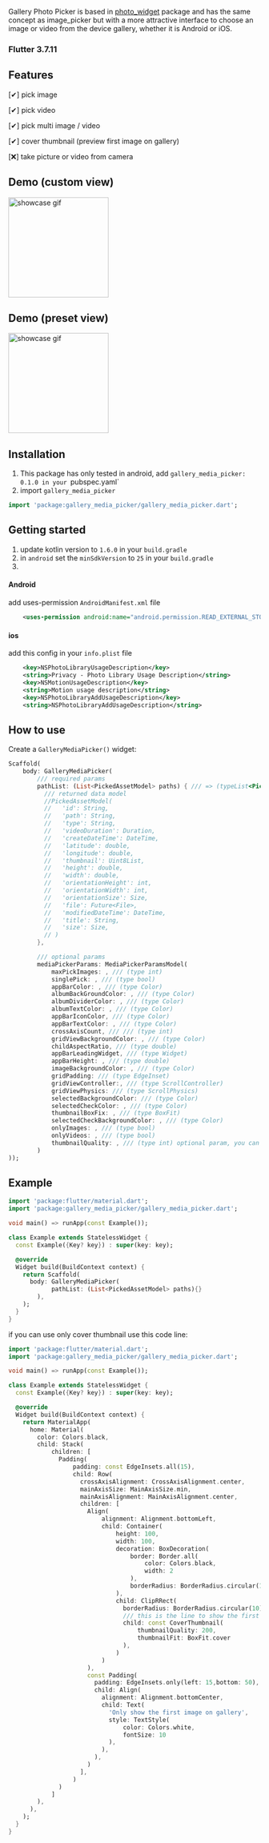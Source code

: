 Gallery Photo Picker is based in [photo_widget](https://pub.dev/packages/photo_widget) package and has the same concept as image_picker but with a more attractive interface to choose an image or video from the device gallery, whether it is Android or iOS.

### Flutter 3.7.11

## Features

[✔] pick image

[✔] pick video

[✔] pick multi image / video

[✔] cover thumbnail (preview first image on gallery)

[❌] take picture or video from camera

## Demo (custom view)

<img src="https://github.com/camilo1498/gallery_media_picker/blob/master/screenshots/demo_custom_view.gif" alt="showcase gif" title="custom view" width="200"/>

## Demo (preset view)

<img src="https://github.com/camilo1498/gallery_media_picker/blob/master/screenshots/demo_preset_view.gif" alt="showcase gif" title="preset view" width="200"/>

## Installation

1. This package has only tested in android, add `gallery_media_picker: 0.1.0 in your `pubspec.yaml`
2. import `gallery_media_picker`

```dart
import 'package:gallery_media_picker/gallery_media_picker.dart';
```

## Getting started

1. update kotlin version to `1.6.0` in your `build.gradle`
2. in `android` set the `minSdkVersion` to `25` in your `build.gradle`
3.

#### Android

add uses-permission `AndroidManifest.xml` file

```xml
    <uses-permission android:name="android.permission.READ_EXTERNAL_STORAGE" />
```

#### ios

add this config in your `info.plist` file

```xml
    <key>NSPhotoLibraryUsageDescription</key>
    <string>Privacy - Photo Library Usage Description</string>
    <key>NSMotionUsageDescription</key>
    <string>Motion usage description</string>
    <key>NSPhotoLibraryAddUsageDescription</key>
    <string>NSPhotoLibraryAddUsageDescription</string>
```

## How to use

Create a `GalleryMediaPicker()` widget:

```dart
Scaffold(
    body: GalleryMediaPicker(
        /// required params
        pathList: (List<PickedAssetModel> paths) { /// => (typeList<PickedAssetModel>) return a list map with selected media metadata
          /// returned data model
          //PickedAssetModel(
          //   'id': String,
          //   'path': String,
          //   'type': String,
          //   'videoDuration': Duration,
          //   'createDateTime': DateTime,
          //   'latitude': double,
          //   'longitude': double,
          //   'thumbnail': Uint8List,
          //   'height': double,
          //   'width': double,
          //   'orientationHeight': int,
          //   'orientationWidth': int,
          //   'orientationSize': Size,
          //   'file': Future<File>,
          //   'modifiedDateTime': DateTime,
          //   'title': String,
          //   'size': Size,
          // )
        },

        /// optional params
        mediaPickerParams: MediaPickerParamsModel(
            maxPickImages: , /// (type int)
            singlePick: , /// (type bool)
            appBarColor: , /// (type Color)
            albumBackGroundColor: , /// (type Color)
            albumDividerColor: , /// (type Color)
            albumTextColor: , /// (type Color)
            appBarIconColor, /// (type Color)
            appBarTextColor: , /// (type Color)
            crossAxisCount, /// /// (type int)
            gridViewBackgroundColor: , /// (type Color)
            childAspectRatio, /// (type double)
            appBarLeadingWidget, /// (type Widget)
            appBarHeight: , /// (type double)
            imageBackgroundColor: , /// (type Color)
            gridPadding: /// (type EdgeInset)
            gridViewController:, /// (type ScrollController)
            gridViewPhysics: /// (type ScrollPhysics)
            selectedBackgroundColor: /// (type Color)
            selectedCheckColor: , /// (type Color)
            thumbnailBoxFix: , /// (type BoxFit)
            selectedCheckBackgroundColor: , /// (type Color)
            onlyImages: , /// (type bool)
            onlyVideos: , /// (type bool)
            thumbnailQuality: , /// (type int) optional param, you can set the gallery thumbnail quality (higher is better but reduce performance)
        )
));
```

## Example

```dart
import 'package:flutter/material.dart';
import 'package:gallery_media_picker/gallery_media_picker.dart';

void main() => runApp(const Example());

class Example extends StatelessWidget {
  const Example({Key? key}) : super(key: key);

  @override
  Widget build(BuildContext context) {
    return Scaffold(
      body: GalleryMediaPicker(
            pathList: (List<PickedAssetModel> paths){}
        ),
    );
  }
}

```

if you can use only cover thumbnail use this code line:

```dart
import 'package:flutter/material.dart';
import 'package:gallery_media_picker/gallery_media_picker.dart';

void main() => runApp(const Example());

class Example extends StatelessWidget {
  const Example({Key? key}) : super(key: key);

  @override
  Widget build(BuildContext context) {
    return MaterialApp(
      home: Material(
        color: Colors.black,
        child: Stack(
            children: [
              Padding(
                  padding: const EdgeInsets.all(15),
                  child: Row(
                    crossAxisAlignment: CrossAxisAlignment.center,
                    mainAxisSize: MainAxisSize.min,
                    mainAxisAlignment: MainAxisAlignment.center,
                    children: [
                      Align(
                          alignment: Alignment.bottomLeft,
                          child: Container(
                              height: 100,
                              width: 100,
                              decoration: BoxDecoration(
                                  border: Border.all(
                                      color: Colors.black,
                                      width: 2
                                  ),
                                  borderRadius: BorderRadius.circular(10)
                              ),
                              child: ClipRRect(
                                borderRadius: BorderRadius.circular(10),
                                /// this is the line to show the first image on gallery
                                child: const CoverThumbnail(
                                    thumbnailQuality: 200,
                                    thumbnailFit: BoxFit.cover
                                ),
                              )
                          )
                      ),
                      const Padding(
                        padding: EdgeInsets.only(left: 15,bottom: 50),
                        child: Align(
                          alignment: Alignment.bottomCenter,
                          child: Text(
                            'Only show the first image on gallery',
                            style: TextStyle(
                                color: Colors.white,
                                fontSize: 10
                            ),
                          ),
                        ),
                      )
                    ],
                  )
              )
            ]
        ),
      ),
    );
  }
}

```
